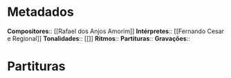 # Metadados

**Compositores**:: [[Rafael dos Anjos Amorim]]
**Intérpretes**:: [[Fernando Cesar e Regional]]
**Tonalidades**:: [[]]
**Ritmos**:: 
**Partituras**:: 
**Gravações**:: 

# Partituras
